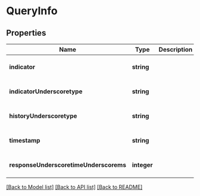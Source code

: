 # QueryInfo

## Properties
Name | Type | Description | Notes
------------ | ------------- | ------------- | -------------
**indicator** | **string** |  | [optional] [default to null]
**indicatorUnderscoretype** | **string** |  | [optional] [default to null]
**historyUnderscoretype** | **string** |  | [optional] [default to null]
**timestamp** | **string** |  | [optional] [default to null]
**responseUnderscoretimeUnderscorems** | **integer** |  | [optional] [default to null]

[[Back to Model list]](../README.md#documentation-for-models) [[Back to API list]](../README.md#documentation-for-api-endpoints) [[Back to README]](../README.md)


